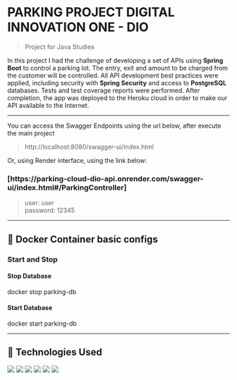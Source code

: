 <div id='top'>

# PARKING PROJECT DIGITAL INNOVATION ONE - DIO

</div>

> Project for Java Studies

In this project I had the challenge of developing a set of APIs using **Spring Boot** to control a parking lot. The entry, exit and amount to be charged from the customer will be controlled. All API development best practices were applied, including security with **Spring Security** and access to **PostgreSQL** databases. Tests and test coverage reports were performed. After completion, the app was deployed to the Heroku cloud in order to make our API available to the Internet.
--- ---

You can access the Swagger Endpoints using the url below, after execute the main project
> http://localhost:8080/swagger-ui/index.html

Or, using Render interface, using the link below:<br>

<h3>[https://parking-cloud-dio-api.onrender.com/swagger-ui/index.html#/ParkingController]</h3>

> user: user <br>
> password: 12345

--- ---

## 🔎 Docker Container basic configs
### Start and Stop

#### Stop Database
docker stop parking-db

#### Start Database
docker start parking-db

--- ---

## 🔎 Technologies Used
<div>
  <img src="https://img.shields.io/badge/Spring-6DB33F?style=for-the-badge&logo=spring&logoColor=white">
  <img src="https://img.shields.io/badge/Spring_Boot-F2F4F9?style=for-the-badge&logo=spring-boot"/>
  <img src="https://img.shields.io/badge/Swagger-85EA2D?style=for-the-badge&logo=Swagger&logoColor=white"/>
  <img src="https://img.shields.io/badge/PostgreSQL-316192?style=for-the-badge&logo=postgresql&logoColor=white"/>
  <img src="https://img.shields.io/badge/Heroku-430098?style=for-the-badge&logo=heroku&logoColor=white"/>
  <img src="https://img.shields.io/badge/IntelliJ_IDEA-000000.svg?style=for-the-badge&logo=intellij-idea&logoColor=white"/>
</div>

